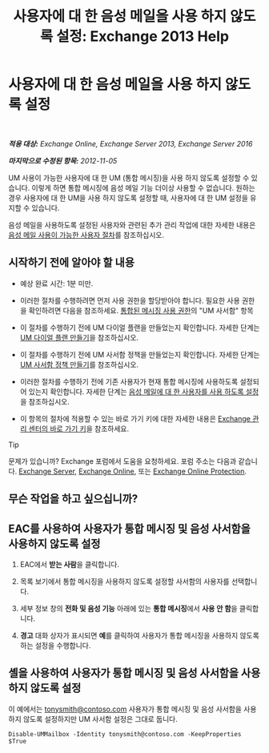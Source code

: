 ﻿---
title: '사용자에 대 한 음성 메일을 사용 하지 않도록 설정: Exchange 2013 Help'
TOCTitle: 사용자에 대 한 음성 메일을 사용 하지 않도록 설정
ms:assetid: cecc9c0d-377d-489e-9db4-d487e9c0b552
ms:mtpsurl: https://technet.microsoft.com/ko-kr/library/Bb124691(v=EXCHG.150)
ms:contentKeyID: 50484184
ms.date: 05/22/2018
mtps_version: v=EXCHG.150
ms.translationtype: MT
---

# 사용자에 대 한 음성 메일을 사용 하지 않도록 설정

 

_**적용 대상:** Exchange Online, Exchange Server 2013, Exchange Server 2016_

_**마지막으로 수정된 항목:** 2012-11-05_

UM 사용이 가능한 사용자에 대 한 UM (통합 메시징)을 사용 하지 않도록 설정할 수 있습니다. 이렇게 하면 통합 메시징에 음성 메일 기능 더이상 사용할 수 없습니다. 원하는 경우 사용자에 대 한 UM을 사용 하지 않도록 설정할 때, 사용자에 대 한 UM 설정을 유지할 수 있습니다.

음성 메일을 사용하도록 설정된 사용자와 관련된 추가 관리 작업에 대한 자세한 내용은 [음성 메일 사용이 가능한 사용자 절차](https://docs.microsoft.com/ko-kr/exchange/voice-mail-unified-messaging/set-up-voice-mail/voice-mail-enabled-user-procedures)를 참조하십시오.

## 시작하기 전에 알아야 할 내용

  - 예상 완료 시간: 1분 미만.

  - 이러한 절차를 수행하려면 먼저 사용 권한을 할당받아야 합니다. 필요한 사용 권한을 확인하려면 다음을 참조하세요. [통합된 메시징 사용 권한](unified-messaging-permissions-exchange-2013-help.md)의 "UM 사서함" 항목

  - 이 절차를 수행하기 전에 UM 다이얼 플랜을 만들었는지 확인합니다. 자세한 단계는 [UM 다이얼 플랜 만들기](https://docs.microsoft.com/ko-kr/exchange/voice-mail-unified-messaging/connect-voice-mail-system/create-um-dial-plan)을 참조하십시오.

  - 이 절차를 수행하기 전에 UM 사서함 정책을 만들었는지 확인합니다. 자세한 단계는 [UM 사서함 정책 만들기](https://docs.microsoft.com/ko-kr/exchange/voice-mail-unified-messaging/set-up-voice-mail/create-um-mailbox-policy)를 참조하십시오.

  - 이러한 절차를 수행하기 전에 기존 사용자가 현재 통합 메시징에 사용하도록 설정되어 있는지 확인합니다. 자세한 단계는 [음성 메일에 대 한 사용자를 사용 하도록 설정](https://docs.microsoft.com/ko-kr/exchange/voice-mail-unified-messaging/set-up-voice-mail/enable-a-user-for-voice-mail)을 참조하십시오.

  - 이 항목의 절차에 적용할 수 있는 바로 가기 키에 대한 자세한 내용은 [Exchange 관리 센터의 바로 가기 키](keyboard-shortcuts-in-the-exchange-admin-center-exchange-online-protection-help.md)을 참조하세요.


> [!TIP]
> 문제가 있습니까? Exchange 포럼에서 도움을 요청하세요. 포럼 주소는 다음과 같습니다. <A href="https://go.microsoft.com/fwlink/p/?linkid=60612">Exchange Server</A>, <A href="https://go.microsoft.com/fwlink/p/?linkid=267542">Exchange Online</A>, 또는 <A href="https://go.microsoft.com/fwlink/p/?linkid=285351">Exchange Online Protection</A>.



## 무슨 작업을 하고 싶으십니까?

## EAC를 사용하여 사용자가 통합 메시징 및 음성 사서함을 사용하지 않도록 설정

1.  EAC에서 **받는 사람**을 클릭합니다.

2.  목록 보기에서 통합 메시징을 사용하지 않도록 설정할 사서함의 사용자를 선택합니다.

3.  세부 정보 창의 **전화 및 음성 기능** 아래에 있는 **통합 메시징**에서 **사용 안 함**을 클릭합니다.

4.  **경고** 대화 상자가 표시되면 **예**를 클릭하여 사용자가 통합 메시징을 사용하지 않도록 하는 설정을 수행합니다.

## 셸을 사용하여 사용자가 통합 메시징 및 음성 사서함을 사용하지 않도록 설정

이 예에서는 tonysmith@contoso.com 사용자가 통합 메시징 및 음성 사서함을 사용하지 않도록 설정하지만 UM 사서함 설정은 그대로 둡니다.

    Disable-UMMailbox -Identity tonysmith@contoso.com -KeepProperties $True

